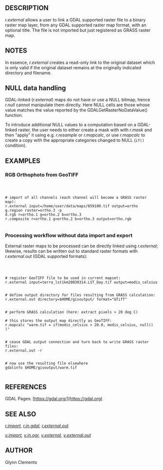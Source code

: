 
## DESCRIPTION

*r.external* allows a user to link a GDAL supported raster file to a binary
raster map layer, from any GDAL supported raster map format, with an optional
title. The file is not imported but just registered as GRASS raster map.

## NOTES

In essence, *r.external* creates a read-only link to the
original dataset which is only valid if the original dataset remains
at the originally indicated directory and filename.

## NULL data handling

GDAL-linked (*r.external*) maps do not have or use a NULL
bitmap, hence *r.null* cannot manipulate them directly. Here
NULL cells are those whose value matches the value reported by the
GDALGetRasterNoDataValue() function.

To introduce additional NULL values to a computation based on a GDAL-linked
raster, the user needs to either create a mask with with *r.mask* and
then "apply" it using e.g. *r.resample* or *r.mapcalc*,
or use *r.mapcalc* to create a copy with the appropriate categories
changed to NULL (`if()` condition).

## EXAMPLES

### RGB Orthophoto from GeoTIFF

```



# import of all channels (each channel will become a GRASS raster map):
r.external input=/home/user/data/maps/059100.tif output=ortho
g.region raster=ortho.3 -p
d.rgb r=ortho.1 g=ortho.2 b=ortho.3
r.composite r=ortho.1 g=ortho.2 b=ortho.3 output=ortho.rgb


```

### Processing workflow without data import and export

External raster maps to be processed can be directly linked using *r.external*;
likewise, results can be written out to standard raster formats with
*r.external.out* (GDAL supported formats):

```



# register GeoTIFF file to be used in current mapset:
r.external input=terra_lst1km20030314.LST_Day.tif output=modis_celsius


# define output directory for files resulting from GRASS calculation:
r.external.out directory=$HOME/gisoutput/ format="GTiff"


# perform GRASS calculation (here: extract pixels > 20 deg C)

# this stores the output map directly as GeoTIFF:
r.mapcalc "warm.tif = if(modis_celsius > 20.0, modis_celsius, null() )"


# cease GDAL output connection and turn back to write GRASS raster files:
r.external.out -r


# now use the resulting file elsewhere
gdalinfo $HOME/gisoutput/warm.tif


```

## REFERENCES

GDAL Pages: [https://gdal.org/](https://gdal.org)

## SEE ALSO

*[r.import](r.import.html),
[r.in.gdal](r.in.gdal.html),
[r.external.out](r.external.out.html)*

*[v.import](v.import.html),
[v.in.ogr](v.in.ogr.html),
[v.external](v.external.html),
[v.external.out](v.external.out.html)*

## AUTHOR

Glynn Clements
